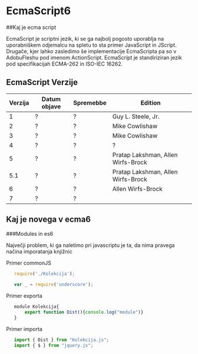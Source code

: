 EcmaScript6
=========

##Kaj je ecma script

EcmaScript je scriptni jezik, ki se ga najbolj pogosto uporablja na uporabniškem odjemalcu na spletu to sta primer JavaScript in JScript. Drugače, kjer lahko zasledimo še implementacije EcmaScripta pa so v AdobuFleshu pod imenom ActionScript.
EcmaScript je standiriziran jezik  pod specifikacijah ECMA-262 in ISO-IEC 16262.

## EcmaScript Verzije

Verzija		  | Datum objave | Spremebbe	| Edition
------------- | -------------|------------- | -------------
1			  |		?		 |		?		 |Guy L. Steele, Jr.|
2			  |		?		 |		?		 |Mike Cowlishaw|
3			  |		?		 |		?		 |Mike Cowlishaw|
4			  |		?		 |		?		 |		?		 |
5			  |		?		 |		?		 |Pratap Lakshman, Allen Wirfs-Brock|
5.1			  |		?		 |		?		 |Pratap Lakshman, Allen Wirfs-Brock|
6			  |		?		 |		?		 |Allen Wirfs-Brock|
7			  |		?		 |		?		 |				 |

## Kaj je novega v ecma6

###Modules in es6

Največji problem, ki ga naletimo pri javascriptu je ta, da nima pravega načina imporatanja knjižnic 

Primer commonJS
 ```javascript 
 	require('./Kolekcija');
 	
 	var _ = require('underscore');

```

Primer exporta
 ```javascript 
 	module Kolekcija{
 		export function Dist(){console.log("module")}
 	}

```
Primer importa
 ```javascript 
	import { Dist } from "Kolekcija.js";
	import { $ } from "jquery.js";
```